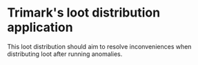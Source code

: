 # Trimark's loot distribution application

This loot distribution should aim to resolve inconveniences when distributing
loot after running anomalies. 
